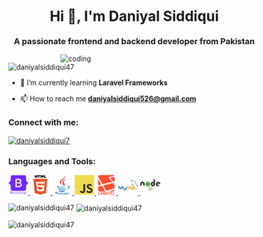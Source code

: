 <h1 align="center">Hi 👋, I'm Daniyal Siddiqui</h1>
<h3 align="center">A passionate frontend and backend developer from Pakistan</h3>
<img align="right" alt="coding" width="400" src="https://img.freepik.com/free-photo/3d-portrait-people_23-2150793856.jpg?size=626&ext=jpg&ga=GA1.1.1141335507.1719100800&semt=ais_user">

<p align="left"> <img src="https://komarev.com/ghpvc/?username=daniyalsiddiqui47&label=Profile%20views&color=0e75b6&style=flat" alt="daniyalsiddiqui47" /> </p>

- 🌱 I’m currently learning **Laravel Frameworks**

- 📫 How to reach me **daniyalsiddiqui526@gmail.com**

<h3 align="left">Connect with me:</h3>
<p align="left">
<a href="https://instagram.com/daniyalsiddiqui7" target="blank"><img align="center" src="https://raw.githubusercontent.com/rahuldkjain/github-profile-readme-generator/master/src/images/icons/Social/instagram.svg" alt="daniyalsiddiqui7" height="30" width="40" /></a>
</p>

<h3 align="left">Languages and Tools:</h3>
<p align="left"> <a href="https://getbootstrap.com" target="_blank" rel="noreferrer"> <img src="https://raw.githubusercontent.com/devicons/devicon/master/icons/bootstrap/bootstrap-plain-wordmark.svg" alt="bootstrap" width="40" height="40"/> </a> <a href="https://www.w3.org/html/" target="_blank" rel="noreferrer"> <img src="https://raw.githubusercontent.com/devicons/devicon/master/icons/html5/html5-original-wordmark.svg" alt="html5" width="40" height="40"/> </a> <a href="https://www.java.com" target="_blank" rel="noreferrer"> <img src="https://raw.githubusercontent.com/devicons/devicon/master/icons/java/java-original.svg" alt="java" width="40" height="40"/> </a> <a href="https://developer.mozilla.org/en-US/docs/Web/JavaScript" target="_blank" rel="noreferrer"> <img src="https://raw.githubusercontent.com/devicons/devicon/master/icons/javascript/javascript-original.svg" alt="javascript" width="40" height="40"/> </a> <a href="https://laravel.com/" target="_blank" rel="noreferrer"> <img src="https://raw.githubusercontent.com/devicons/devicon/master/icons/laravel/laravel-plain-wordmark.svg" alt="laravel" width="40" height="40"/> </a> <a href="https://www.mysql.com/" target="_blank" rel="noreferrer"> <img src="https://raw.githubusercontent.com/devicons/devicon/master/icons/mysql/mysql-original-wordmark.svg" alt="mysql" width="40" height="40"/> </a> <a href="https://nodejs.org" target="_blank" rel="noreferrer"> <img src="https://raw.githubusercontent.com/devicons/devicon/master/icons/nodejs/nodejs-original-wordmark.svg" alt="nodejs" width="40" height="40"/> </a> </p>

<p><img align="left" src="https://github-readme-stats.vercel.app/api/top-langs?username=daniyalsiddiqui47&show_icons=true&locale=en&layout=compact" alt="daniyalsiddiqui47" /></p>

<p>&nbsp;<img align="center" src="https://github-readme-stats.vercel.app/api?username=daniyalsiddiqui47&show_icons=true&locale=en" alt="daniyalsiddiqui47" /></p>

<p><img align="center" src="https://github-readme-streak-stats.herokuapp.com/?user=daniyalsiddiqui47&" alt="daniyalsiddiqui47" /></p>
